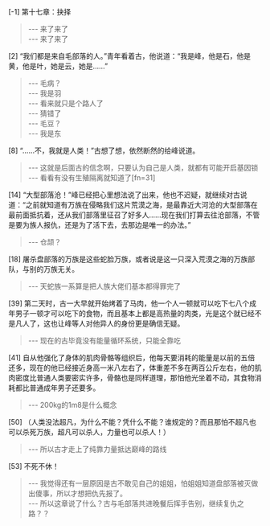 
[-1] 第十七章：抉择
>--- 来了来了<br>
>--- 来了来了<br>

[2] “我们都是来自毛部落的人。”青年看着古，他说道：“我是峰，他是石，他是黄，他是叶，她是云，她是……”
>--- 毛病？<br>
>--- 我是羽<br>
>--- 看来就只是个路人了<br>
>--- 猜错了<br>
>--- 毛豆？<br>
>--- 我是东<br>

[8] “……不，我就是人类！”古想了想，依然断然的给峰说道。
>--- 这就是后面古的信念啊，只要认为自己是人类，就都有可能开启基因锁<br>
>--- 看看有没有生殖隔离就知道了[fn=31]<br>

[14] “大型部落沧！”峰已经把心里想法说了出来，他也不迟疑，就继续对古说道：“之前就知道有万族在侵略我们这片荒漠之海，是最靠近大河沧的大型部落在最前面抵抗着，还从我们部落里征召了好多人……现在我们打算去往沧部落，不管是要为族人报仇，还是为了活下去，去那边是唯一的办法。”
>--- 仓颉？<br>

[18] 屠杀盘部落的万族是这些蛇脸万族，或者说是这一只深入荒漠之海的万族部队，与别的万族无关。
>--- 天蛇族一系算是把人族大佬们基本都得罪完了<br>

[39] 第二天时，古一大早就开始烤着了马肉，他一个人一顿就可以吃下七八个成年男子一顿才可以吃下的食物，而且基本上都是高热量的肉类，光是这个就已经不是凡人了，这也让峰等人对他异人的身份更是确信无疑。
>--- 现在的古毕竟没有能量循环系统，只能全靠吃<br>

[41] 自从他强化了身体的肌肉骨骼等组织后，他每天要消耗的能量是以前的五倍还多，现在的他已经接近身高一米八左右了，体重差不多在两百公斤左右，他的肌肉密度比普通人类要密实许多，骨骼也是同样道理，那怕他光坐着不动，其食物消耗都比普通成年男子还要多。
>--- 200kg的1m8是什么概念<br>

[50] （人类没法超凡，为什么不能？凭什么不能？谁规定的？而且那怕不超凡也可以杀死万族，超凡可以杀人，力量也可以杀人！）
>--- 所以古才走上了纯靠力量抵达巅峰的路线<br>

[53] 不死不休！
>--- 我觉得还有一层原因是古不敢见自己的姐姐，怕姐姐知道盘部落被灭做出傻事，所以才想把仇先报了。<br>
>--- 所以这章说了什么？古与毛部落共进晚餐后挥手告别，继续复仇之路？？<br>
